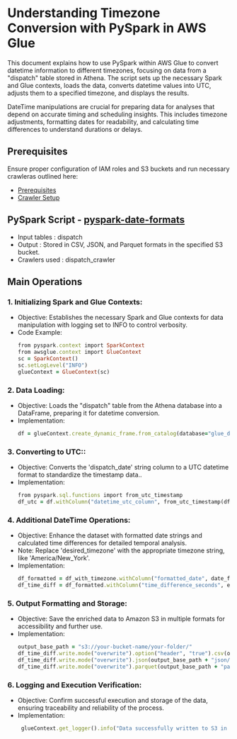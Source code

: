 # Understanding Timezone Conversion with PySpark in AWS Glue
This document explains how to use PySpark within AWS Glue to convert datetime information to different timezones, focusing on data from a "dispatch" table stored in Athena. The script sets up the necessary Spark and Glue contexts, loads the data, converts datetime values into UTC, adjusts them to a specified timezone, and displays the results.

DateTime manipulations are crucial for preparing data for analyses that depend on accurate timing and scheduling insights. This includes timezone adjustments, formatting dates for readability, and calculating time differences to understand durations or delays.

## Prerequisites

Ensure proper configuration of IAM roles and S3 buckets and run necessary crawleras outlined here:

* [Prerequisites]((/prerequisites.md)) 
* [Crawler Setup](/aws-glue-crawler.md)


##  PySpark Script - [pyspark-date-formats](../glue-code/ti-pyspark-datetime.py)
- Input tables          : dispatch
- Output                : Stored in CSV, JSON, and Parquet formats in the specified S3 bucket.
- Crawlers used         : dispatch_crawler


## Main Operations

### 1. Initializing Spark and Glue Contexts:
* Objective: Establishes the necessary Spark and Glue contexts for data manipulation with logging set to INFO to control verbosity.
* Code Example:
  ```ruby
  from pyspark.context import SparkContext
  from awsglue.context import GlueContext
  sc = SparkContext()
  sc.setLogLevel("INFO")
  glueContext = GlueContext(sc)
  ```

### 2. Data Loading:
* Objective: Loads the "dispatch" table from the Athena database into a DataFrame, preparing it for datetime conversion.
* Implementation:
  ```ruby
  df = glueContext.create_dynamic_frame.from_catalog(database="glue_db", table_name="dispatch").toDF()
  ```
### 3. Converting to UTC::
* Objective: Converts the 'dispatch_date' string column to a UTC datetime format to standardize the timestamp data..
* Implementation:
  ```ruby
  from pyspark.sql.functions import from_utc_timestamp
  df_utc = df.withColumn("datetime_utc_column", from_utc_timestamp(df["dispatch_date"], "UTC"))
  ```  
    
### 4.  Additional DateTime Operations:
* Objective: Enhance the dataset with formatted date strings and calculated time differences for detailed temporal analysis.
* Note: Replace 'desired_timezone' with the appropriate timezone string, like 'America/New_York'.
* Implementation:
  ```ruby
  df_formatted = df_with_timezone.withColumn("formatted_date", date_format("datetime_with_timezone_column", "yyyy-MM-dd HH:mm:ss"))
  df_time_diff = df_formatted.withColumn("time_difference_seconds", expr("unix_timestamp(current_timestamp()) - unix_timestamp(datetime_with_timezone_column)"))

  ```

### 5. Output Formatting and Storage:
* Objective: Save the enriched data to Amazon S3 in multiple formats for accessibility and further use.
* Implementation:
  ```ruby
  output_base_path = "s3://your-bucket-name/your-folder/"
  df_time_diff.write.mode("overwrite").option("header", "true").csv(output_base_path + "csv/")
  df_time_diff.write.mode("overwrite").json(output_base_path + "json/")
  df_time_diff.write.mode("overwrite").parquet(output_base_path + "parquet/")

  ```
### 6. Logging and Execution Verification:
* Objective: Confirm successful execution and storage of the data, ensuring traceability and reliability of the process.
* Implementation:
  ```ruby
   glueContext.get_logger().info("Data successfully written to S3 in CSV, JSON, and Parquet formats.")

  ```
